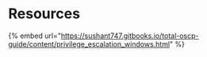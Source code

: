 # Resources

{% embed url="https://sushant747.gitbooks.io/total-oscp-guide/content/privilege_escalation_windows.html" %}

